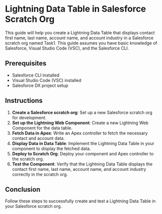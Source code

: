 # Lightning Data Table in Salesforce Scratch Org

This guide will help you create a Lightning Data Table that displays contact first name, last name, account name, and account industry in a Salesforce scratch org named Task1. This guide assumes you have basic knowledge of Salesforce, Visual Studio Code (VSC), and the Salesforce CLI.

## Prerequisites

- Salesforce CLI installed
- Visual Studio Code (VSC) installed
- Salesforce DX project setup

## Instructions

1. **Create a Salesforce scratch org**: Set up a new Salesforce scratch org for development.
2. **Set up the Lightning Web Component**: Create a new Lightning Web Component for the data table.
3. **Fetch Data in Apex**: Write an Apex controller to fetch the necessary contact and account data.
4. **Display Data in Data Table**: Implement the Lightning Data Table in your component to display the fetched data.
5. **Deploy to Scratch Org**: Deploy your component and Apex controller to the scratch org.
6. **Test the Component**: Verify that the Lightning Data Table displays the contact first name, last name, account name, and account industry correctly in the scratch org.

## Conclusion

Follow these steps to successfully create and test a Lightning Data Table in your Salesforce scratch org.
